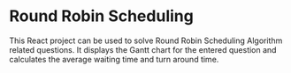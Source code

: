 # Round Robin Scheduling

This React project can be used to solve Round Robin Scheduling Algorithm related questions.
It displays the Gantt chart for the entered question and calculates the average waiting time and turn around time.
